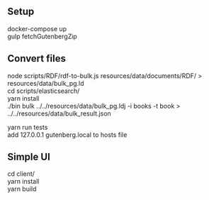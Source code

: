## Setup
docker-compose up <br/>
gulp fetchGutenbergZip <br/>
## Convert files
node scripts/RDF/rdf-to-bulk.js resources/data/documents/RDF/ > resources/data/bulk_pg.ld <br/>
cd scripts/elasticsearch/ <br/>
yarn install <br/>
./bin bulk ../../resources/data/bulk_pg.ldj -i books -t book > ../../resources/data/bulk_result.json <br/>

yarn run tests <br/>
add 127.0.0.1 gutenberg.local to hosts file <br/>

## Simple UI
cd client/ <br/>
yarn install <br/>
yarn build <br/>
